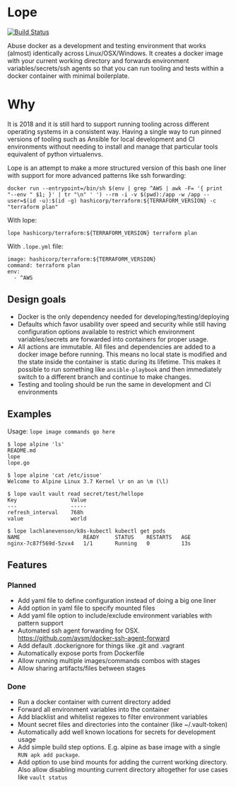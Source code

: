 # Lope

[![Build Status](https://travis-ci.org/Crazybus/lope.svg?branch=master)](https://travis-ci.org/Crazybus/lope)

Abuse docker as a development and testing environment that works (almost) identically across Linux/OSX/Windows. It creates a docker image with your current working directory and forwards environment variables/secrets/ssh agents so that you can run tooling and tests within a docker container with minimal boilerplate. 

# Why

It is 2018 and it is still hard to support running tooling across different operating systems in a consistent way. Having a single way to run pinned versions of tooling such as Ansible for local development and CI environments without needing to install and manage that particular tools equivalent of python virtualenvs. 

Lope is an attempt to make a more structured version of this bash one liner with support for more advanced patterns like ssh forwarding:
```
docker run --entrypoint=/bin/sh $(env | grep ^AWS | awk -F= '{ print "--env " $1; }' | tr "\n" ' ') --rm -i -v $(pwd):/app -w /app --user=$(id -u):$(id -g) hashicorp/terraform:${TERRAFORM_VERSION} -c "terraform plan"
```
With lope:
```
lope hashicorp/terraform:${TERRAFORM_VERSION} terraform plan
```

With `.lope.yml` file:
```
image: hashicorp/terraform:${TERRAFORM_VERSION}
command: terraform plan
env:
  - ^AWS
``` 

## Design goals

* Docker is the only dependency needed for developing/testing/deploying
* Defaults which favor usability over speed and security while still having configuration options available to restrict which environment variables/secrets are forwarded into containers for proper usage. 
* All actions are immutable. All files and dependencies are added to a docker image before running. This means no local state is modified and the state inside the container is static during its lifetime. This makes it possible to run something like `ansible-playbook` and then immediately switch to a different branch and continue to make changes.
* Testing and tooling should be run the same in development and CI environments

## Examples

Usage: `lope image commands go here`

```
$ lope alpine 'ls'
README.md
lope
lope.go
```
```
$ lope alpine 'cat /etc/issue'
Welcome to Alpine Linux 3.7 Kernel \r on an \m (\l)
```
```
$ lope vault vault read secret/test/hellope
Key                 Value
---                 -----
refresh_interval    768h
value               world
```

```
$ lope lachlanevenson/k8s-kubectl kubectl get pods
NAME                    READY     STATUS    RESTARTS   AGE
nginx-7c87f569d-5zvx4   1/1       Running   0          13s
```

## Features

### Planned

* Add yaml file to define configuration instead of doing a big one liner
* Add option in yaml file to specify mounted files
* Add yaml file option to include/exclude environment variables with pattern support
* Automated ssh agent forwarding for OSX. https://github.com/avsm/docker-ssh-agent-forward
* Add default .dockerignore for things like .git and .vagrant
* Automatically expose ports from Dockerfile
* Allow running multiple images/commands combos with stages
* Allow sharing artifacts/files between stages

### Done

* Run a docker container with current directory added
* Forward all environment variables into the container
* Add blacklist and whitelist regexes to filter environment variables
* Mount secret files and directories into the container (like ~/.vault-token)
* Automatically add well known locations for secrets for development usage
* Add simple build step options. E.g. alpine as base image with a single `RUN apk add package`. 
* Add option to use bind mounts for adding the current working directory. Also allow disabling mounting current directory altogether for use cases like `vault status`
